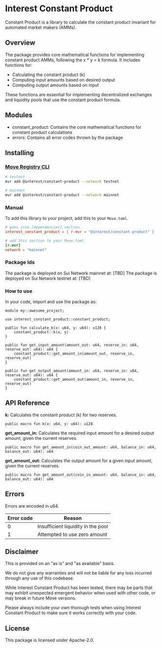 # Interest Constant Product

Constant Product is a library to calculate the constant product invariant for automated market makers (AMMs).

## Overview

The package provides core mathematical functions for implementing constant product AMMs, following the x \* y = k formula. It includes functions for:

-   Calculating the constant product (k)
-   Computing input amounts based on desired output
-   Computing output amounts based on input

These functions are essential for implementing decentralized exchanges and liquidity pools that use the constant product formula.

## Modules

-   constant_product: Contains the core mathematical functions for constant product calculations
-   errors: Contains all error codes thrown by the package

## Installing

### [Move Registry CLI](https://docs.suins.io/move-registry)

```bash
# testnet
mvr add @interest/constant-product --network testnet

# mainnet
mvr add @interest/constant-product --network mainnet
```

### Manual

To add this library to your project, add this to your `Move.toml`.

```toml
# goes into [dependencies] section
interest_constant_product = { r.mvr = "@interest/constant-product" }

# add this section to your Move.toml
[r.mvr]
network = "mainnet"
```

### Package Ids

The package is deployed on Sui Network mainnet at: [TBD]
The package is deployed on Sui Network testnet at: [TBD]

### How to use

In your code, import and use the package as:

```move
module my::awesome_project;

use interest_constant_product::constant_product;

public fun calculate_k(x: u64, y: u64): u128 {
    constant_product::k(x, y)
}

public fun get_input_amount(amount_out: u64, reserve_in: u64, reserve_out: u64): u64 {
    constant_product::get_amount_in(amount_out, reserve_in, reserve_out)
}

public fun get_output_amount(amount_in: u64, reserve_in: u64, reserve_out: u64): u64 {
    constant_product::get_amount_out(amount_in, reserve_in, reserve_out)
}
```

## API Reference

**k:** Calculates the constant product (k) for two reserves.

```move
public macro fun k(x: u64, y: u64): u128
```

**get_amount_in:** Calculates the required input amount for a desired output amount, given the current reserves.

```move
public macro fun get_amount_in(coin_out_amount: u64, balance_in: u64, balance_out: u64): u64
```

**get_amount_out:** Calculates the output amount for a given input amount, given the current reserves.

```move
public macro fun get_amount_out(coin_in_amount: u64, balance_in: u64, balance_out: u64): u64
```

## Errors

Errors are encoded in u64.

| Error code | Reason                             |
| ---------- | ---------------------------------- |
| 0          | Insufficient liquidity in the pool |
| 1          | Attempted to use zero amount       |

## Disclaimer

This is provided on an "as is" and "as available" basis.

We do not give any warranties and will not be liable for any loss incurred through any use of this codebase.

While Interest Constant Product has been tested, there may be parts that may exhibit unexpected emergent behavior when used with other code, or may break in future Move versions.

Please always include your own thorough tests when using Interest Constant Product to make sure it works correctly with your code.

## License

This package is licensed under Apache-2.0.
